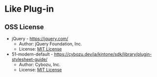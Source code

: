 # Like Plug-in

## OSS License

* jQuery - https://jquery.com/
  * Author: jQuery Foundation, Inc.
  * License: [MIT License](https://github.com/jquery/jquery/blob/1.11.1/MIT-LICENSE.txt)
* 51-modern-default - https://cybozu.dev/ja/kintone/sdk/library/plugin-stylesheet-guide/
  * Author: Cybozu, Inc.
  * License: [MIT License](https://github.com/kintone-samples/plugin-samples#licence)
